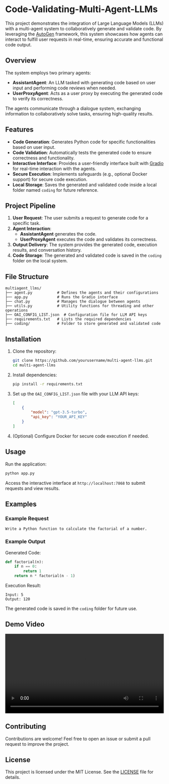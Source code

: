 # Code-Validating-Multi-Agent-LLMs

This project demonstrates the integration of Large Language Models (LLMs) with a multi-agent system to collaboratively generate and validate code. By leveraging the [AutoGen](https://github.com/microsoft/autogen) framework, this system showcases how agents can interact to fulfill user requests in real-time, ensuring accurate and functional code output.

## Overview
The system employs two primary agents:

- **AssistantAgent**: An LLM tasked with generating code based on user input and performing code reviews when needed.
- **UserProxyAgent**: Acts as a user proxy by executing the generated code to verify its correctness.

The agents communicate through a dialogue system, exchanging information to collaboratively solve tasks, ensuring high-quality results.

## Features
- **Code Generation**: Generates Python code for specific functionalities based on user input.
- **Code Validation**: Automatically tests the generated code to ensure correctness and functionality.
- **Interactive Interface**: Provides a user-friendly interface built with [Gradio](https://gradio.app/) for real-time interaction with the agents.
- **Secure Execution**: Implements safeguards (e.g., optional Docker support) for secure code execution.
- **Local Storage**: Saves the generated and validated code inside a local folder named `coding` for future reference.

## Project Pipeline
1. **User Request**: The user submits a request to generate code for a specific task.
2. **Agent Interaction**: 
   - **AssistantAgent** generates the code.
   - **UserProxyAgent** executes the code and validates its correctness.
3. **Output Delivery**: The system provides the generated code, execution results, and conversation history.
4. **Code Storage**: The generated and validated code is saved in the `coding` folder on the local system.

## File Structure
```
multiagent_llms/
├── agent.py           # Defines the agents and their configurations
├── app.py             # Runs the Gradio interface
├── chat.py            # Manages the dialogue between agents
├── utils.py           # Utility functions for threading and other operations
├── OAI_CONFIG_LIST.json  # Configuration file for LLM API keys
├── requirements.txt   # Lists the required dependencies
├── coding/            # Folder to store generated and validated code
```

## Installation
1. Clone the repository:
   ```bash
   git clone https://github.com/yourusername/multi-agent-llms.git
   cd multi-agent-llms
   ```

2. Install dependencies:
   ```bash
   pip install -r requirements.txt
   ```

3. Set up the `OAI_CONFIG_LIST.json` file with your LLM API keys:
   ```json
   [
       {
           "model": "gpt-3.5-turbo",
           "api_key": "YOUR_API_KEY"
       }
   ]
   ```

4. (Optional) Configure Docker for secure code execution if needed.

## Usage
Run the application:
```bash
python app.py
```
Access the interactive interface at `http://localhost:7868` to submit requests and view results.

## Examples
### Example Request
```
Write a Python function to calculate the factorial of a number.
```
### Example Output
Generated Code:
```python
def factorial(n):
    if n == 0:
        return 1
    return n * factorial(n - 1)
```
Execution Result:
```
Input: 5
Output: 120
```
The generated code is saved in the `coding` folder for future use.

## Demo Video

<video width="100%" controls>
  <source src="demo/Demo.mp4" type="video/mp4">
  Your browser does not support the video tag.
</video>


## Contributing
Contributions are welcome! Feel free to open an issue or submit a pull request to improve the project.

## License
This project is licensed under the MIT License. See the [LICENSE](LICENSE) file for details.
